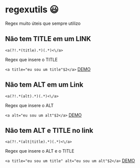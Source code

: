 # regexutils :smiley:
Regex muito úteis que sempre utilizo

## Não tem TITLE em um LINK
`<a(?!.*(title).*)(.*)<\/a>`

Regex que insere o TITLE

`<a title="eu sou um title"$2</a>`
[DEMO](https://regex101.com/r/Hf1JsO/1)

## Não tem ALT em um Link
`<a(?!.*(alt).*)(.*)<\/a>`

Regex que insere o ALT

`<a alt="eu sou um alt"$2</a>`
[DEMO](https://regex101.com/r/xf3bPX/1)

## Não tem ALT e TITLE no link

`<a(?!.*(alt|title).*)(.*)<\/a>`

Regex que insere o ALT e o TITLE

`<a title="eu sou um title" alt="eu sou um alt"$2</a>`
[DEMO](https://regex101.com/r/TpSz7i/1)
